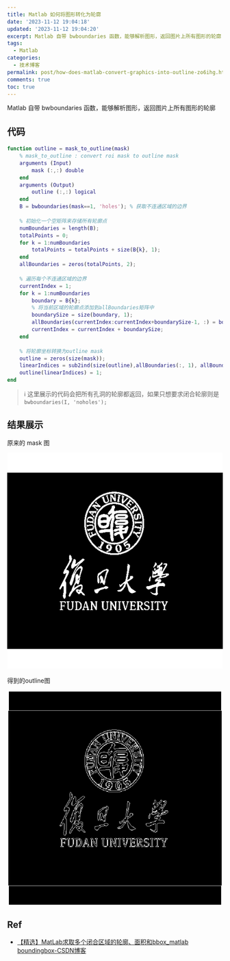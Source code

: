 ```yaml
---
title: Matlab 如何将图形转化为轮廓
date: '2023-11-12 19:04:18'
updated: '2023-11-12 19:04:20'
excerpt: Matlab 自带 bwboundaries 函数，能够解析图形，返回图片上所有图形的轮廓
tags:
  - Matlab
categories:
  - 技术博客
permalink: post/how-does-matlab-convert-graphics-into-outline-zo6ihg.html
comments: true
toc: true
---
```




Matlab 自带 bwboundaries 函数，能够解析图形，返回图片上所有图形的轮廓

## 代码

```matlab
function outline = mask_to_outline(mask)
    % mask_to_outline : convert roi mask to outline mask
    arguments (Input)
        mask (:,:) double
    end
    arguments (Output)
        outline (:,:) logical
    end
    B = bwboundaries(mask==1, 'holes'); % 获取不连通区域的边界

    % 初始化一个空矩阵来存储所有轮廓点
    numBoundaries = length(B);
    totalPoints = 0;
    for k = 1:numBoundaries
        totalPoints = totalPoints + size(B{k}, 1);
    end
    allBoundaries = zeros(totalPoints, 2);

    % 遍历每个不连通区域的边界
    currentIndex = 1;
    for k = 1:numBoundaries
        boundary = B{k};
        % 将当前区域的轮廓点添加到allBoundaries矩阵中
        boundarySize = size(boundary, 1);
        allBoundaries(currentIndex:currentIndex+boundarySize-1, :) = boundary;
        currentIndex = currentIndex + boundarySize;
    end
  
    % 将轮廓坐标转换为outline mask
    outline = zeros(size(mask));
    linearIndices = sub2ind(size(outline),allBoundaries(:, 1), allBoundaries(:, 2));
    outline(linearIndices) = 1;
end
```

> ℹ 这里展示的代码会把所有孔洞的轮廓都返回，如果只想要求闭合轮廓则是 `bwboundaries(I, 'noholes');`​

## 结果展示

原来的 mask 图

​​![fudan](https://raw.githubusercontent.com/Achuan-2/PicBed/pic/assets/202311121904150.png)​​

得到的outline图

​​![image](https://raw.githubusercontent.com/Achuan-2/PicBed/pic/assets/202311121904669.png)​

## Ref

* [【精选】MatLab求取多个闭合区域的轮廓、面积和bbox_matlab boundingbox-CSDN博客](https://blog.csdn.net/qq_31347869/article/details/102881985)

